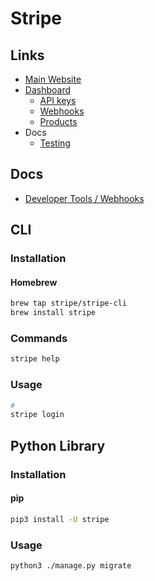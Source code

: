 # Stripe

## Links

- [Main Website](https://stripe.com)
- [Dashboard](https://dashboard.stripe.com)
  - [API keys](https://dashboard.stripe.com/test/apikeys)
  - [Webhooks](https://dashboard.stripe.com/test/webhooks/create?endpoint_location=local)
  - [Products](https://dashboard.stripe.com/test/products)
- Docs
  - [Testing](https://stripe.com/docs/testing)

## Docs

- [Developer Tools / Webhooks](https://stripe.com/docs/webhooks/test)

## CLI

### Installation

#### Homebrew

```sh
brew tap stripe/stripe-cli
brew install stripe
```

### Commands

```sh
stripe help
```

### Usage

```sh
#
stripe login
```

<!--
#
stripe listen --forward-to localhost:4242/webhook
stripe listen --forward-to localhost:3000/api/webhooks/stripe

#
stripe listen -f http://localhost:3000/api/webhooks/

#
stripe listen -f http://localhost:52384/api/payments/completed/webhook
stripe listen -f http://localhost:52384/api/payments/succeeded/webhook
stripe listen -f http://localhost:52384/api/payments/failed/webhook

#
stripe customers create

#
stripe trigger payment_intent.succeeded
-->

## Python Library

### Installation

#### pip

```sh
pip3 install -U stripe
```

### Usage

```sh
python3 ./manage.py migrate
```
